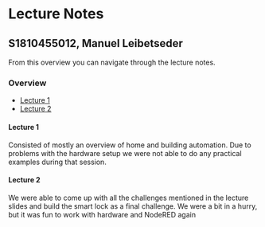 # Lecture Notes
## S1810455012, Manuel Leibetseder

From this overview you can navigate through the lecture notes.


### Overview

- [Lecture 1](Lecture%201)
- [Lecture 2](Lecture%202)

#### Lecture 1
Consisted of mostly an overview of home and building automation. Due to problems with the hardware setup we were not able to do any practical examples during that session.


#### Lecture 2
We were able to come up with all the challenges mentioned in the lecture slides and build the smart lock as a final challenge. We were a bit in a hurry, but it was fun to work with hardware and NodeRED again